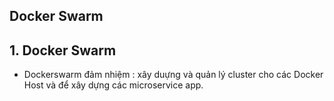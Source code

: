 

## Docker Swarm 



## 1. Docker Swarm

- Dockerswarm đảm nhiệm : xây duựng và quản lý cluster cho các Docker Host và để xây dựng các microservice app. 